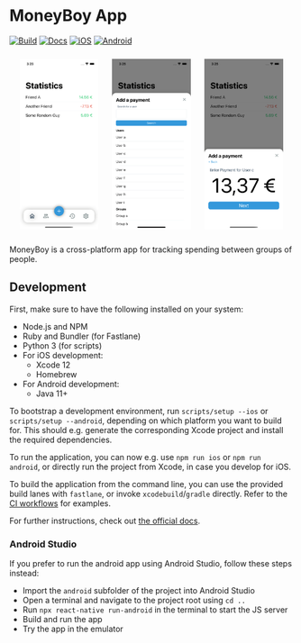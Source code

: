 # MoneyBoy App

[![Build](https://github.com/pesca-dev/moneyboy-app/actions/workflows/build.yml/badge.svg)](https://github.com/pesca-dev/moneyboy-app/actions/workflows/build.yml)
[![Docs](https://github.com/pesca-dev/moneyboy-app/actions/workflows/docs.yml/badge.svg)](https://pesca-dev.github.io/moneyboy-app)
[![iOS](https://github.com/pesca-dev/moneyboy-app/actions/workflows/ios.yml/badge.svg)](https://github.com/pesca-dev/moneyboy-app/actions/workflows/ios.yml)
[![Android](https://github.com/pesca-dev/moneyboy-app/actions/workflows/android.yml/badge.svg)](https://github.com/pesca-dev/moneyboy-app/actions/workflows/android.yml)

<div align="center">
<p>
<img src="assets/screenshot_main.png" width=140 style="margin: 10px">
<img src="assets/screenshot_search_user.png" width=140 style="margin: 10px">
<img src="assets/screenshot_enter_amount.png" width=140 style="margin: 10px">
</p>
</div>
MoneyBoy is a cross-platform app for tracking spending between groups of people.

## Development

First, make sure to have the following installed on your system:

- Node.js and NPM
- Ruby and Bundler (for Fastlane)
- Python 3 (for scripts)
- For iOS development:
  - Xcode 12
  - Homebrew
- For Android development:
  - Java 11+

To bootstrap a development environment, run `scripts/setup --ios` or `scripts/setup --android`, depending on which platform you want to build for. This should e.g. generate the corresponding Xcode project and install the required dependencies.

To run the application, you can now e.g. use `npm run ios` or `npm run android`, or directly run the project from Xcode, in case you develop for iOS.

To build the application from the command line, you can use the provided build lanes with `fastlane`, or invoke `xcodebuild`/`gradle` directly. Refer to the [CI workflows](.github/workflows) for examples.

For further instructions, check out [the official docs](https://reactnative.dev/docs/environment-setup).

### Android Studio
If you prefer to run the android app using Android Studio, follow these steps instead:

* Import the `android` subfolder of the project into Android Studio
* Open a terminal and navigate to the project root using `cd ..`
* Run `npx react-native run-android` in the terminal to start the JS server
* Build and run the app
* Try the app in the emulator
